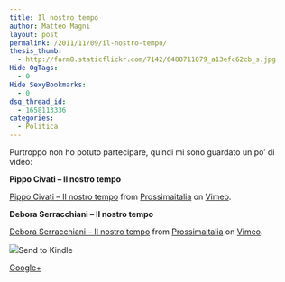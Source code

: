 ```yaml
---
title: Il nostro tempo
author: Matteo Magni
layout: post
permalink: /2011/11/09/il-nostro-tempo/
thesis_thumb:
  - http://farm8.staticflickr.com/7142/6480711079_a13efc62cb_s.jpg
Hide OgTags:
  - 0
Hide SexyBookmarks:
  - 0
dsq_thread_id:
  - 1658113336
categories:
  - Politica
---
```

Purtroppo non ho potuto partecipare, quindi mi sono guardato un po&#8217; di video:

**Pippo Civati &#8211; Il nostro tempo**

[Pippo Civati &#8211; Il nostro tempo][1] from [Prossimaitalia][2] on [Vimeo][3].

**Debora Serracchiani &#8211; Il nostro tempo**

[Debora Serracchiani &#8211; Il nostro tempo][4] from [Prossimaitalia][2] on [Vimeo][3].

<div class='kindleWidget kindleLight' >
  <img src="http://magni.me/wp-content/plugins/send-to-kindle/media/white-15.png" /><span>Send to Kindle</span>
</div>

<a rel="author" href="https://plus.google.com/111433366670841346629?rel=author"  >Google+</a>

 [1]: http://vimeo.com/30991934
 [2]: http://vimeo.com/user9007264
 [3]: http://vimeo.com
 [4]: http://vimeo.com/30992515